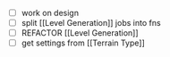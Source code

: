 - [ ] work on design
- [ ] split [[Level Generation]] jobs into fns
- [ ] REFACTOR [[Level Generation]]
- [ ] get settings from [[Terrain Type]]